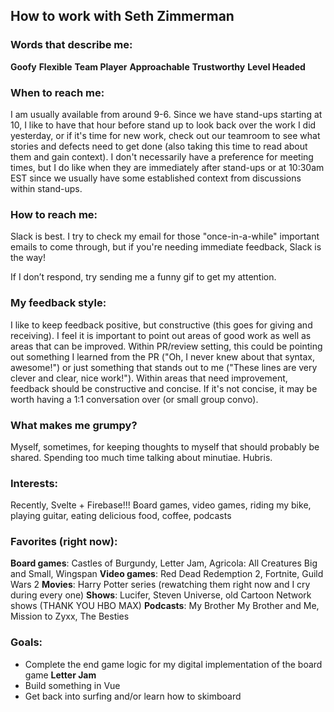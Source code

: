## How to work with Seth Zimmerman

### Words that describe me:
**Goofy**
**Flexible**
**Team Player**
**Approachable**
**Trustworthy**
**Level Headed**

### When to reach me:
I am usually available from around 9-6. Since we have stand-ups starting at 10, I like to have that hour before stand up to look back over the work I did yesterday, or if it's time for new work, check out our teamroom to see what stories and defects need to get done (also taking this time to read about them and gain context). I don't necessarily have a preference for meeting times, but I do like when they are immediately after stand-ups or at 10:30am EST since we usually have some established context from discussions within stand-ups.

### How to reach me:
Slack is best. I try to check my email for those "once-in-a-while" important emails to come through, but if you're needing immediate feedback, Slack is the way!

If I don’t respond, try sending me a funny gif to get my attention.

### My feedback style:
I like to keep feedback positive, but constructive (this goes for giving and receiving). I feel it is important to point out areas of good work as well as areas that can be improved. Within PR/review setting, this could be pointing out something I learned from the PR ("Oh, I never knew about that syntax, awesome!") or just something that stands out to me ("These lines are very clever and clear, nice work!"). Within areas that need improvement, feedback should be constructive and concise. If it's not concise, it may be worth having a 1:1 conversation over (or small group convo).

### What makes me grumpy?
Myself, sometimes, for keeping thoughts to myself that should probably be shared. Spending too much time talking about minutiae. Hubris.

### Interests:
Recently, Svelte + Firebase!!! Board games, video games, riding my bike, playing guitar, eating delicious food, coffee, podcasts

### Favorites (right now):

**Board games**: Castles of Burgundy, Letter Jam, Agricola: All Creatures Big and Small, Wingspan
**Video games**: Red Dead Redemption 2, Fortnite, Guild Wars 2
**Movies**: Harry Potter series (rewatching them right now and I cry during every one)
**Shows**: Lucifer, Steven Universe, old Cartoon Network shows (THANK YOU HBO MAX)
**Podcasts**: My Brother My Brother and Me, Mission to Zyxx, The Besties

### Goals:
* Complete the end game logic for my digital implementation of the board game **Letter Jam**
* Build something in Vue
* Get back into surfing and/or learn how to skimboard